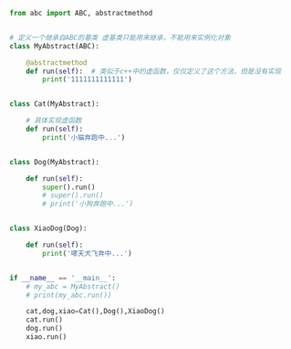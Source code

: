 
<BlogInfo id="1123" title="1.抽象基类" author="白日梦想猿" pv=0 read_times=0 pre_cost_time=0分32秒 category="使用一等函数实现设计模式" tag_list="['使用一等函数实现设计模式']" create_time="2022.03.11 19:23:43" update_time="2022.09.04 17:17:18" />

```python
from abc import ABC, abstractmethod


# 定义一个继承自ABC的基类 虚基类只能用来继承，不能用来实例化对象
class MyAbstract(ABC):

    @abstractmethod
    def run(self):  # 类似于c++中的虚函数，仅仅定义了这个方法，但是没有实现
        print('1111111111111')


class Cat(MyAbstract):

    # 具体实现虚函数
    def run(self):
        print('小猫奔跑中...')


class Dog(MyAbstract):

    def run(self):
        super().run()
        # super().run()
        # print('小狗奔跑中...')


class XiaoDog(Dog):

    def run(self):
        print('哮天犬飞奔中...')


if __name__ == '__main__':
    # my_abc = MyAbstract()
    # print(my_abc.run())

    cat,dog,xiao=Cat(),Dog(),XiaoDog()
    cat.run()
    dog.run()
    xiao.run()





```
